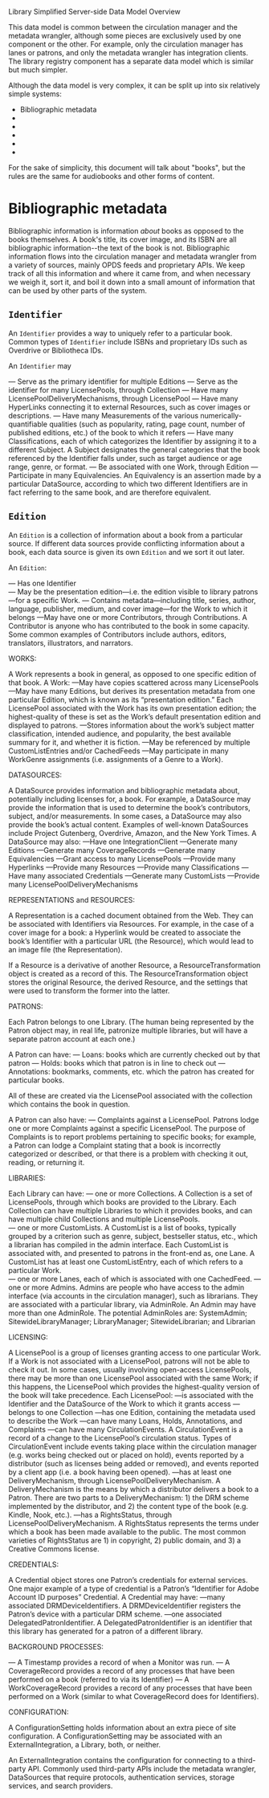 Library Simplified Server-side Data Model Overview



This data model is common between the circulation manager and the metadata wrangler, although some pieces are exclusively used by one component or the other. For example, only the circulation manager has lanes or patrons, and only the metadata wrangler has integration clients. The library registry component has a separate data model which is similar but much simpler.

Although the data model is very complex, it can be split up into six relatively simple systems:

* Bibliographic metadata
* 
*
*
*
*

For the sake of simplicity, this document will talk about "books", but the rules are the same for audiobooks and other forms of content.

# Bibliographic metadata

Bibliographic information is information _about_ books as opposed to the books themselves. A book's title, its cover image, and its ISBN are all bibliographic information--the text of the book is not. Bibliographic information flows into the circulation manager and metadata wrangler from a variety of sources, mainly OPDS feeds and proprietary APIs. We keep track of all this information and where it came from, and when necessary we weigh it, sort it, and boil it down into a small amount of information that can be used by other parts of the system.

## `Identifier`

An `Identifier` provides a way to uniquely refer to a particular book. Common types of `Identifier` include ISBNs and proprietary IDs such as Overdrive or Bibliotheca IDs.

An `Identifier` may

— Serve as the primary identifier for multiple Editions
— Serve as the identifier for many LicensePools, through Collection
— Have many LicensePoolDeliveryMechanisms, through LicensePool
— Have many HyperLinks connecting it to external Resources, such as cover images or descriptions.
— Have many Measurements of the various numerically-quantifiable qualities (such as popularity, rating, page count, number of published editions, etc.) of the book to which it refers
— Have many Classifications, each of which categorizes the Identifier by assigning it to a different Subject.  A Subject designates the general categories that the book referenced by the Identifier falls under, such as target audience or age range, genre, or format.
— Be associated with one Work, through Edition
— Participate in many Equivalencies.  An Equivalency is an assertion made by a particular DataSource, according to which two different Identifiers are in fact referring to the same book, and are therefore equivalent.  

## `Edition`

An `Edition` is a collection of information about a book from a particular source. If different data sources provide conflicting information about a book, each data source is given its own `Edition` and we sort it out later.

An `Edition`:

— Has one Identifier  
— May be the presentation edition—i.e. the edition visible to library patrons—for a specific Work.
— Contains metadata—including title, series, author, language, publisher, medium, and cover image—for the Work to which it belongs
—May have one or more Contributors, through Contributions.  A Contributor is anyone who has contributed to the book in some capacity.  Some common examples of Contributors include authors, editors, translators, illustrators, and narrators.

WORKS:

A Work represents a book in general, as opposed to one specific edition of that book.  A Work:
—May have copies scattered across many LicensePools
—May have many Editions, but derives its presentation metadata from one particular Edition, which is known as its “presentation edition.”  Each LicensePool associated with the Work has its own presentation edition; the highest-quality of these is set as the Work’s default presentation edition and displayed to patrons.
—Stores information about the work’s subject matter classification, intended audience, and popularity, the best available summary for it, and whether it is fiction.
—May be referenced by multiple CustomListEntries and/or CachedFeeds
—May participate in many WorkGenre assignments (i.e. assignments of a Genre to a Work).  






DATASOURCES:

A DataSource provides information and bibliographic metadata about, potentially including licenses for, a book.  For example, a DataSource may provide the information that is used to determine the book’s contributors, subject, and/or measurements.  In some cases, a DataSource may also provide the book’s actual content.  Examples of well-known DataSources include Project Gutenberg, Overdrive, Amazon, and the New York Times.  A DataSource may also:
—Have one IntegrationClient
—Generate many Editions
—Generate many CoverageRecords
—Generate many Equivalencies
—Grant access to many LicensePools
—Provide many Hyperlinks
—Provide many Resources
—Provide many Classifications
—Have many associated Credentials
—Generate many CustomLists
—Provide many LicensePoolDeliveryMechanisms


REPRESENTATIONS and RESOURCES:

A Representation is a cached document obtained from the Web.  They can be associated with  Identifiers via Resources.  For example, in the case of a cover image for a book: a Hyperlink would be created to associate the book’s Identifier with a particular URL (the Resource), which would lead to an image file (the Representation).  

If a Resource is a derivative of another Resource, a ResourceTransformation object is created as a record of this.  The ResourceTransformation object stores the original Resource, the derived Resource, and the settings that were used to transform the former into the latter.



PATRONS:

Each Patron belongs to one Library.  (The human being represented by the Patron object may, in real life, patronize multiple libraries, but will have a separate patron account at each one.)  

A Patron can have:
    — Loans: books which are currently checked out by that patron
    — Holds: books which that patron is in line to check out
    — Annotations: bookmarks, comments, etc. which the patron has created for                  particular books.  

All of these are created via the LicensePool associated with the collection which contains the book in question.  

A Patron can also have: 
    — Complaints against a LicensePool.  Patrons lodge one or more Complaints against a specific LicensePool.  The purpose of Complaints is to report problems pertaining to         specific books; for example, a Patron can lodge a Complaint stating that a book is incorrectly     categorized or described, or that there is a problem with checking it out, reading, or returning it. 

LIBRARIES:

Each Library can have: 
    — one or more Collections.  A Collection is a set of LicensePools, through which books are provided to the Library.  Each Collection can have multiple Libraries to which it provides books, and can have multiple child Collections and multiple LicensePools.      
    — one or more CustomLists.  A CustomList is a list of books, typically grouped by a criterion such as genre, subject, bestseller status, etc., which a librarian has compiled in the admin interface.  Each CustomList is associated with, and presented to patrons in the front-end as, one Lane.  A CustomList has at least one CustomListEntry, each of which refers to a particular Work.      
    — one or more Lanes, each of which is associated with one CachedFeed.
    — one or more Admins.  Admins are people who have access to the admin interface (via accounts in the circulation manager), such as librarians.   They are associated with a particular library, via AdminRole.  An Admin may have more than one AdminRole.  The potential AdminRoles are: SystemAdmin; SitewideLibraryManager; LibraryManager; SitewideLibrarian; and Librarian
    


LICENSING:

A LicensePool is a group of licenses granting access to one particular Work.  If a Work is not associated with a LicensePool, patrons will not be able to check it out.  In some cases, usually involving open-access LicensePools, there may be more than one LicensePool associated with the same Work; if this happens, the LicensePool which provides the highest-quality version of the book will take precedence.  Each LicensePool:
—is associated with the Identifier and the DataSource of the Work to which it grants access
—belongs to one Collection
—has one Edition, containing the metadata used to describe the Work
—can have many Loans, Holds, Annotations, and Complaints
—can have many CirculationEvents.  A CirculationEvent is a record of a change to the LicensePool’s circulation status.  Types of CirculationEvent include events taking place within the circulation manager (e.g. works being checked out or placed on hold), events reported by a distributor (such as licenses being added or removed), and events reported by a client app (i.e. a book having been opened).
—has at least one DeliveryMechanism, through LicensePoolDeliveryMechanism.  A DeliveryMechanism is the means by which a distributor delivers a book to a Patron.  There are two parts to a DeliveryMechanism: 1) the DRM scheme implemented by the distributor, and 2) the content type of the book (e.g. Kindle, Nook, etc.).
—has a RightsStatus, through LicensePoolDeliveryMechanism.  A RightsStatus represents the terms under which a book has been made available to the public. The most common varieties of RightsStatus are 1) in copyright, 2) public domain, and 3) a Creative Commons license. 

CREDENTIALS:

A Credential object stores one Patron’s credentials for external services.  One major example of a type of credential is a Patron’s “Identifier for Adobe Account ID purposes” Credential.  A Credential may have:
—many associated DRMDeviceIdentifiers.  A DRMDeviceIdentifier registers the Patron’s device with a particular DRM scheme.
—one associated DelegatedPatronIdentifier.  A DelegatedPatronIdentifier is an identifier that this library has generated for a patron of a different library.





BACKGROUND PROCESSES:

— A Timestamp provides a record of when a Monitor was run.
— A CoverageRecord provides a record of any processes that have been performed on a book (referred to via its Identifier)
— A WorkCoverageRecord provides a record of any processes that have been performed on a Work (similar to what CoverageRecord does for Identifiers).

CONFIGURATION:

A ConfigurationSetting  holds information about an extra piece of site configuration.  A ConfigurationSetting may be associated with an ExternalIntegration, a Library, both, or neither.

An ExternalIntegration contains the configuration for connecting to a third-party API.  Commonly used third-party APIs include the metadata wrangler, DataSources that require protocols, authentication services, storage services, and search providers.

